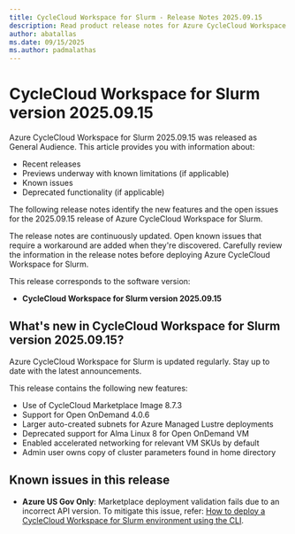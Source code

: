 ```yaml
---
title: CycleCloud Workspace for Slurm - Release Notes 2025.09.15
description: Read product release notes for Azure CycleCloud Workspace for Slurm 2025.09.15. See a list of new features and known issues.
author: abatallas
ms.date: 09/15/2025
ms.author: padmalathas
---
```


# CycleCloud Workspace for Slurm version 2025.09.15

Azure CycleCloud Workspace for Slurm 2025.09.15 was released as General Audience. This article provides you with information about:

* Recent releases
* Previews underway with known limitations (if applicable)
* Known issues
* Deprecated functionality (if applicable)

The following release notes identify the new features and the open issues for the 2025.09.15 release of Azure CycleCloud Workspace for Slurm.

The release notes are continuously updated. Open known issues that require a workaround are added when they're discovered. Carefully review the information in the release notes before deploying Azure CycleCloud Workspace for Slurm.

This release corresponds to the software version:

- **CycleCloud Workspace for Slurm version 2025.09.15** 

## What's new in CycleCloud Workspace for Slurm version 2025.09.15?

Azure CycleCloud Workspace for Slurm is updated regularly. Stay up to date with the latest announcements. 

This release contains the following new features:

* Use of CycleCloud Marketplace Image 8.7.3
* Support for Open OnDemand 4.0.6
* Larger auto-created subnets for Azure Managed Lustre deployments
* Deprecated support for Alma Linux 8 for Open OnDemand VM
* Enabled accelerated networking for relevant VM SKUs by default
* Admin user owns copy of cluster parameters found in home directory

## Known issues in this release

- **Azure US Gov Only**: Marketplace deployment validation fails due to an incorrect API version. To mitigate this issue, refer: [How to deploy a CycleCloud Workspace for Slurm environment using the CLI](../../how-to/ccws/deploy-with-cli.md).